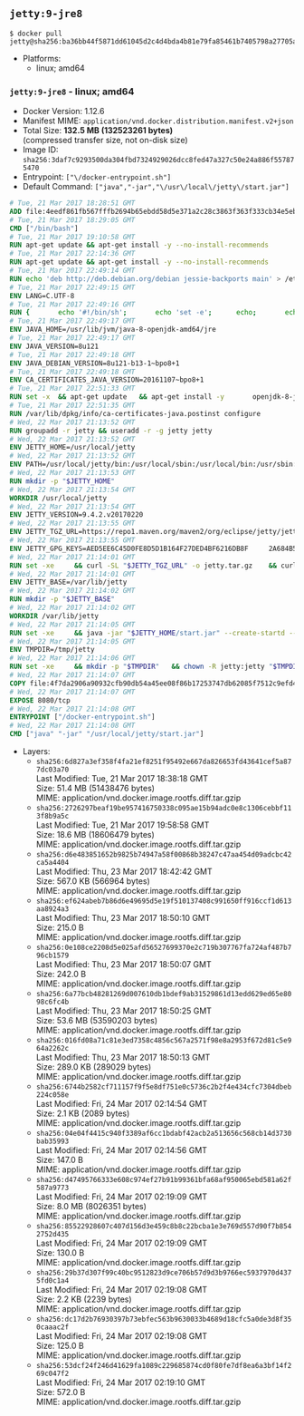 ## `jetty:9-jre8`

```console
$ docker pull jetty@sha256:ba36bb44f5871dd61045d2c4d4bda4b81e79fa85461b7405798a27705a6a6157
```

-	Platforms:
	-	linux; amd64

### `jetty:9-jre8` - linux; amd64

-	Docker Version: 1.12.6
-	Manifest MIME: `application/vnd.docker.distribution.manifest.v2+json`
-	Total Size: **132.5 MB (132523261 bytes)**  
	(compressed transfer size, not on-disk size)
-	Image ID: `sha256:3daf7c9293500da304fbd7324929026dcc8fed47a327c50e24a886f557875470`
-	Entrypoint: `["\/docker-entrypoint.sh"]`
-	Default Command: `["java","-jar","\/usr\/local\/jetty\/start.jar"]`

```dockerfile
# Tue, 21 Mar 2017 18:28:51 GMT
ADD file:4eedf861fb567fffb2694b65ebdd58d5e371a2c28c3863f363f333cb34e5eb7b in / 
# Tue, 21 Mar 2017 18:29:05 GMT
CMD ["/bin/bash"]
# Tue, 21 Mar 2017 19:10:58 GMT
RUN apt-get update && apt-get install -y --no-install-recommends 		ca-certificates 		curl 		wget 	&& rm -rf /var/lib/apt/lists/*
# Tue, 21 Mar 2017 22:14:36 GMT
RUN apt-get update && apt-get install -y --no-install-recommends 		bzip2 		unzip 		xz-utils 	&& rm -rf /var/lib/apt/lists/*
# Tue, 21 Mar 2017 22:49:14 GMT
RUN echo 'deb http://deb.debian.org/debian jessie-backports main' > /etc/apt/sources.list.d/jessie-backports.list
# Tue, 21 Mar 2017 22:49:15 GMT
ENV LANG=C.UTF-8
# Tue, 21 Mar 2017 22:49:16 GMT
RUN { 		echo '#!/bin/sh'; 		echo 'set -e'; 		echo; 		echo 'dirname "$(dirname "$(readlink -f "$(which javac || which java)")")"'; 	} > /usr/local/bin/docker-java-home 	&& chmod +x /usr/local/bin/docker-java-home
# Tue, 21 Mar 2017 22:49:17 GMT
ENV JAVA_HOME=/usr/lib/jvm/java-8-openjdk-amd64/jre
# Tue, 21 Mar 2017 22:49:17 GMT
ENV JAVA_VERSION=8u121
# Tue, 21 Mar 2017 22:49:18 GMT
ENV JAVA_DEBIAN_VERSION=8u121-b13-1~bpo8+1
# Tue, 21 Mar 2017 22:49:18 GMT
ENV CA_CERTIFICATES_JAVA_VERSION=20161107~bpo8+1
# Tue, 21 Mar 2017 22:51:33 GMT
RUN set -x 	&& apt-get update 	&& apt-get install -y 		openjdk-8-jre-headless="$JAVA_DEBIAN_VERSION" 		ca-certificates-java="$CA_CERTIFICATES_JAVA_VERSION" 	&& rm -rf /var/lib/apt/lists/* 	&& [ "$JAVA_HOME" = "$(docker-java-home)" ]
# Tue, 21 Mar 2017 22:51:35 GMT
RUN /var/lib/dpkg/info/ca-certificates-java.postinst configure
# Wed, 22 Mar 2017 21:13:52 GMT
RUN groupadd -r jetty && useradd -r -g jetty jetty
# Wed, 22 Mar 2017 21:13:52 GMT
ENV JETTY_HOME=/usr/local/jetty
# Wed, 22 Mar 2017 21:13:52 GMT
ENV PATH=/usr/local/jetty/bin:/usr/local/sbin:/usr/local/bin:/usr/sbin:/usr/bin:/sbin:/bin
# Wed, 22 Mar 2017 21:13:53 GMT
RUN mkdir -p "$JETTY_HOME"
# Wed, 22 Mar 2017 21:13:54 GMT
WORKDIR /usr/local/jetty
# Wed, 22 Mar 2017 21:13:54 GMT
ENV JETTY_VERSION=9.4.2.v20170220
# Wed, 22 Mar 2017 21:13:55 GMT
ENV JETTY_TGZ_URL=https://repo1.maven.org/maven2/org/eclipse/jetty/jetty-home/9.4.2.v20170220/jetty-home-9.4.2.v20170220.tar.gz
# Wed, 22 Mar 2017 21:13:55 GMT
ENV JETTY_GPG_KEYS=AED5EE6C45D0FE8D5D1B164F27DED4BF6216DB8F 	2A684B57436A81FA8706B53C61C3351A438A3B7D 	5989BAF76217B843D66BE55B2D0E1FB8FE4B68B4 	B59B67FD7904984367F931800818D9D68FB67BAC 	BFBB21C246D7776836287A48A04E0C74ABB35FEA 	8B096546B1A8F02656B15D3B1677D141BCF3584D
# Wed, 22 Mar 2017 21:14:01 GMT
RUN set -xe 	&& curl -SL "$JETTY_TGZ_URL" -o jetty.tar.gz 	&& curl -SL "$JETTY_TGZ_URL.asc" -o jetty.tar.gz.asc 	&& export GNUPGHOME="$(mktemp -d)" 	&& for key in $JETTY_GPG_KEYS; do 		gpg --keyserver ha.pool.sks-keyservers.net --recv-keys "$key"; done 	&& gpg --batch --verify jetty.tar.gz.asc jetty.tar.gz 	&& rm -r "$GNUPGHOME" 	&& tar -xvf jetty.tar.gz --strip-components=1 	&& sed -i '/jetty-logging/d' etc/jetty.conf 	&& rm jetty.tar.gz* 	&& rm -rf /tmp/hsperfdata_root
# Wed, 22 Mar 2017 21:14:01 GMT
ENV JETTY_BASE=/var/lib/jetty
# Wed, 22 Mar 2017 21:14:02 GMT
RUN mkdir -p "$JETTY_BASE"
# Wed, 22 Mar 2017 21:14:02 GMT
WORKDIR /var/lib/jetty
# Wed, 22 Mar 2017 21:14:05 GMT
RUN set -xe 	&& java -jar "$JETTY_HOME/start.jar" --create-startd --add-to-start="server,http,deploy,jsp,jstl,ext,resources,websocket,setuid" 	&& chown -R jetty:jetty "$JETTY_BASE" 	&& rm -rf /tmp/hsperfdata_root
# Wed, 22 Mar 2017 21:14:05 GMT
ENV TMPDIR=/tmp/jetty
# Wed, 22 Mar 2017 21:14:06 GMT
RUN set -xe 	&& mkdir -p "$TMPDIR" 	&& chown -R jetty:jetty "$TMPDIR"
# Wed, 22 Mar 2017 21:14:07 GMT
COPY file:4f7da2906a90932cfb90db54a45ee08f86b17253747db62085f7512c9efd46ad in / 
# Wed, 22 Mar 2017 21:14:07 GMT
EXPOSE 8080/tcp
# Wed, 22 Mar 2017 21:14:08 GMT
ENTRYPOINT ["/docker-entrypoint.sh"]
# Wed, 22 Mar 2017 21:14:08 GMT
CMD ["java" "-jar" "/usr/local/jetty/start.jar"]
```

-	Layers:
	-	`sha256:6d827a3ef358f4fa21ef8251f95492e667da826653fd43641cef5a877dc03a70`  
		Last Modified: Tue, 21 Mar 2017 18:38:18 GMT  
		Size: 51.4 MB (51438476 bytes)  
		MIME: application/vnd.docker.image.rootfs.diff.tar.gzip
	-	`sha256:2726297beaf19be957416750338c095ae15b94adc0e8c1306cebbf113f8b9a5c`  
		Last Modified: Tue, 21 Mar 2017 19:58:58 GMT  
		Size: 18.6 MB (18606479 bytes)  
		MIME: application/vnd.docker.image.rootfs.diff.tar.gzip
	-	`sha256:d6e483851652b9825b74947a58f00868b38247c47aa454d09adcbc42ca5a4404`  
		Last Modified: Thu, 23 Mar 2017 18:42:42 GMT  
		Size: 567.0 KB (566964 bytes)  
		MIME: application/vnd.docker.image.rootfs.diff.tar.gzip
	-	`sha256:ef624abeb7b86d6e49695d5e19f510137408c991650ff916ccf1d613aa8924a3`  
		Last Modified: Thu, 23 Mar 2017 18:50:10 GMT  
		Size: 215.0 B  
		MIME: application/vnd.docker.image.rootfs.diff.tar.gzip
	-	`sha256:0e108ce2208d5e025afd56527699370e2c719b307767fa724af487b796cb1579`  
		Last Modified: Thu, 23 Mar 2017 18:50:07 GMT  
		Size: 242.0 B  
		MIME: application/vnd.docker.image.rootfs.diff.tar.gzip
	-	`sha256:6a77bcb48281269d007610db1bdef9ab31529861d13edd629ed65e8098c6fc4b`  
		Last Modified: Thu, 23 Mar 2017 18:50:25 GMT  
		Size: 53.6 MB (53590203 bytes)  
		MIME: application/vnd.docker.image.rootfs.diff.tar.gzip
	-	`sha256:016fd08a71c81e3ed7358c4856c567a2571f98e8a2953f672d81c5e964a2262c`  
		Last Modified: Thu, 23 Mar 2017 18:50:13 GMT  
		Size: 289.0 KB (289029 bytes)  
		MIME: application/vnd.docker.image.rootfs.diff.tar.gzip
	-	`sha256:6744b2582cf711157f9f5e8df751e0c5736c2b2f4e434cfc7304dbeb224c058e`  
		Last Modified: Fri, 24 Mar 2017 02:14:54 GMT  
		Size: 2.1 KB (2089 bytes)  
		MIME: application/vnd.docker.image.rootfs.diff.tar.gzip
	-	`sha256:04e04f4415c940f3389af6cc1bdabf42acb2a513656c568cb14d3730bab35993`  
		Last Modified: Fri, 24 Mar 2017 02:14:56 GMT  
		Size: 147.0 B  
		MIME: application/vnd.docker.image.rootfs.diff.tar.gzip
	-	`sha256:d47495766333e608c974ef27b91b99361bfa68af950065ebd581a62f587a9773`  
		Last Modified: Fri, 24 Mar 2017 02:19:09 GMT  
		Size: 8.0 MB (8026351 bytes)  
		MIME: application/vnd.docker.image.rootfs.diff.tar.gzip
	-	`sha256:85522928607c407d156d3e459c8b8c22bcba1e3e769d557d90f7b8542752d435`  
		Last Modified: Fri, 24 Mar 2017 02:19:09 GMT  
		Size: 130.0 B  
		MIME: application/vnd.docker.image.rootfs.diff.tar.gzip
	-	`sha256:29b37d307f99c40bc9512823d9ce706b57d9d3b9766ec5937970d4375fd0c1a4`  
		Last Modified: Fri, 24 Mar 2017 02:19:08 GMT  
		Size: 2.2 KB (2239 bytes)  
		MIME: application/vnd.docker.image.rootfs.diff.tar.gzip
	-	`sha256:dc17d2b76930397b73ebfec563b9630033b4689d18cfc5a0de3d8f350caaac2f`  
		Last Modified: Fri, 24 Mar 2017 02:19:08 GMT  
		Size: 125.0 B  
		MIME: application/vnd.docker.image.rootfs.diff.tar.gzip
	-	`sha256:53dcf24f246d41629fa1089c229685874cd0f80fe7df8ea6a3bf14f269c047f2`  
		Last Modified: Fri, 24 Mar 2017 02:19:10 GMT  
		Size: 572.0 B  
		MIME: application/vnd.docker.image.rootfs.diff.tar.gzip
